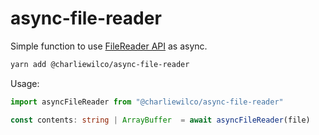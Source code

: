 # async-file-reader

Simple function to use [FileReader API](https://developer.mozilla.org/en-US/docs/Web/API/FileReader) as async.


```sh
yarn add @charliewilco/async-file-reader
```

Usage:

```ts
import asyncFileReader from "@charliewilco/async-file-reader"

const contents: string | ArrayBuffer  = await asyncFileReader(file)  
```

